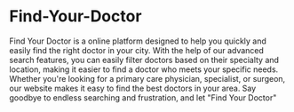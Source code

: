 
# Find-Your-Doctor

Find Your Doctor is a online platform designed to help you quickly and easily find the right
                        doctor in your city. With the help of our advanced search features, you can easily filter
                        doctors based on their specialty and location, making it easier to find a doctor who meets your
                        specific needs. Whether you're looking for a primary care physician, specialist, or surgeon, our
                        website makes it easy to find the best doctors in your area. Say goodbye to endless searching
                        and frustration, and let "Find Your Doctor"

